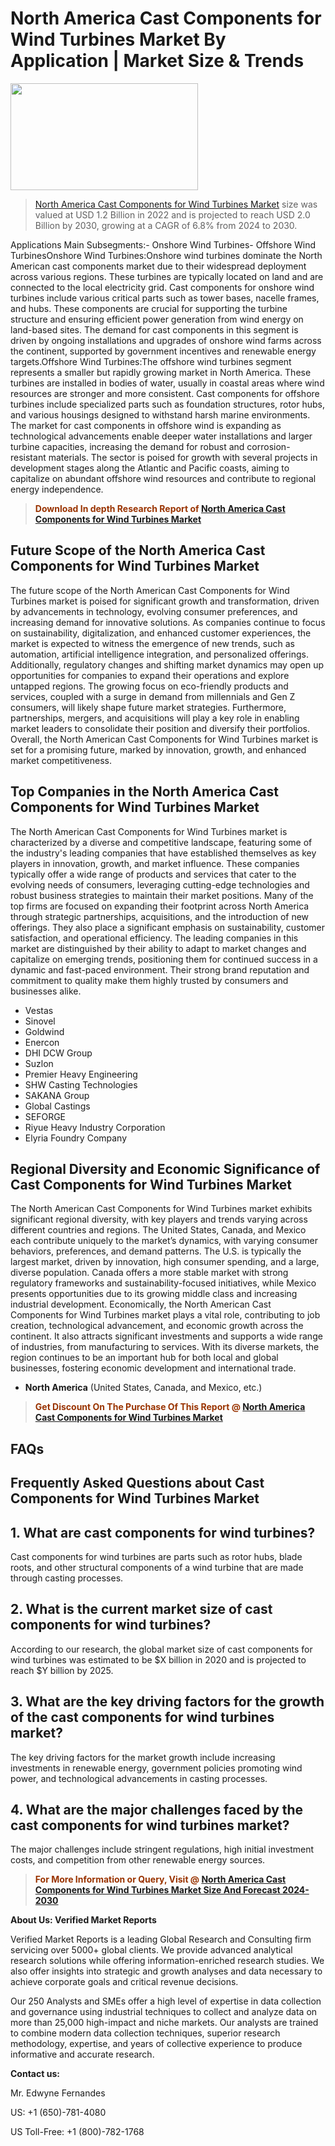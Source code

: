 <p><h1>North America Cast Components for Wind Turbines Market By Application | Market Size & Trends</h1><p><img class="aligncenter size-medium wp-image-105565" src="https://ffe5etoiles.com/wp-content/uploads/2025/01/MST7-300x171.png" alt="" width="300" height="171" /></p><blockquote><p><a href="https://www.verifiedmarketreports.com/download-sample/?rid=537914&utm_source=Github-NA&utm_medium=352" target="_blank">North America Cast Components for Wind Turbines Market</a> size was valued at USD 1.2 Billion in 2022 and is projected to reach USD 2.0 Billion by 2030, growing at a CAGR of 6.8% from 2024 to 2030.</p></blockquote>Applications Main Subsegments:- Onshore Wind Turbines- Offshore Wind TurbinesOnshore Wind Turbines:Onshore wind turbines dominate the North American cast components market due to their widespread deployment across various regions. These turbines are typically located on land and are connected to the local electricity grid. Cast components for onshore wind turbines include various critical parts such as tower bases, nacelle frames, and hubs. These components are crucial for supporting the turbine structure and ensuring efficient power generation from wind energy on land-based sites. The demand for cast components in this segment is driven by ongoing installations and upgrades of onshore wind farms across the continent, supported by government incentives and renewable energy targets.Offshore Wind Turbines:The offshore wind turbines segment represents a smaller but rapidly growing market in North America. These turbines are installed in bodies of water, usually in coastal areas where wind resources are stronger and more consistent. Cast components for offshore turbines include specialized parts such as foundation structures, rotor hubs, and various housings designed to withstand harsh marine environments. The market for cast components in offshore wind is expanding as technological advancements enable deeper water installations and larger turbine capacities, increasing the demand for robust and corrosion-resistant materials. The sector is poised for growth with several projects in development stages along the Atlantic and Pacific coasts, aiming to capitalize on abundant offshore wind resources and contribute to regional energy independence.</p><blockquote><p><span style="color: #993300;"><strong>Download In depth Research Report of <a href="https://www.verifiedmarketreports.com/download-sample/?rid=537914&utm_source=Github-NA&utm_medium=352">North America Cast Components for Wind Turbines Market</a></strong></span></p></blockquote><h2>Future Scope of the North America Cast Components for Wind Turbines Market</h2><p>The future scope of the North American Cast Components for Wind Turbines market is poised for significant growth and transformation, driven by advancements in technology, evolving consumer preferences, and increasing demand for innovative solutions. As companies continue to focus on sustainability, digitalization, and enhanced customer experiences, the market is expected to witness the emergence of new trends, such as automation, artificial intelligence integration, and personalized offerings. Additionally, regulatory changes and shifting market dynamics may open up opportunities for companies to expand their operations and explore untapped regions. The growing focus on eco-friendly products and services, coupled with a surge in demand from millennials and Gen Z consumers, will likely shape future market strategies. Furthermore, partnerships, mergers, and acquisitions will play a key role in enabling market leaders to consolidate their position and diversify their portfolios. Overall, the North American Cast Components for Wind Turbines market is set for a promising future, marked by innovation, growth, and enhanced market competitiveness.</p><h2>Top Companies in the North America Cast Components for Wind Turbines Market</h2><p>The North American Cast Components for Wind Turbines market is characterized by a diverse and competitive landscape, featuring some of the industry's leading companies that have established themselves as key players in innovation, growth, and market influence. These companies typically offer a wide range of products and services that cater to the evolving needs of consumers, leveraging cutting-edge technologies and robust business strategies to maintain their market positions. Many of the top firms are focused on expanding their footprint across North America through strategic partnerships, acquisitions, and the introduction of new offerings. They also place a significant emphasis on sustainability, customer satisfaction, and operational efficiency. The leading companies in this market are distinguished by their ability to adapt to market changes and capitalize on emerging trends, positioning them for continued success in a dynamic and fast-paced environment. Their strong brand reputation and commitment to quality make them highly trusted by consumers and businesses alike.</p><p><ul><li>Vestas </li><li> Sinovel </li><li> Goldwind </li><li> Enercon </li><li> DHI DCW Group </li><li> Suzlon </li><li> Premier Heavy Engineering </li><li> SHW Casting Technologies </li><li> SAKANA Group </li><li> Global Castings </li><li> SEFORGE </li><li> Riyue Heavy Industry Corporation </li><li> Elyria Foundry Company</li></ul></p><h2>Regional Diversity and Economic Significance of Cast Components for Wind Turbines Market</h2><p>The North American Cast Components for Wind Turbines market exhibits significant regional diversity, with key players and trends varying across different countries and regions. The United States, Canada, and Mexico each contribute uniquely to the market’s dynamics, with varying consumer behaviors, preferences, and demand patterns. The U.S. is typically the largest market, driven by innovation, high consumer spending, and a large, diverse population. Canada offers a more stable market with strong regulatory frameworks and sustainability-focused initiatives, while Mexico presents opportunities due to its growing middle class and increasing industrial development. Economically, the North American Cast Components for Wind Turbines market plays a vital role, contributing to job creation, technological advancement, and economic growth across the continent. It also attracts significant investments and supports a wide range of industries, from manufacturing to services. With its diverse markets, the region continues to be an important hub for both local and global businesses, fostering economic development and international trade.</p><ul> <li><strong>North America</strong> (United States, Canada, and Mexico, etc.)</li></ul><blockquote><p><span style="color: #993300;"><strong>Get Discount On The Purchase Of This Report @ <a href="https://www.verifiedmarketreports.com/ask-for-discount/?rid=537914&utm_source=Github-NA&utm_medium=352">North America Cast Components for Wind Turbines Market</a></strong></span></p></blockquote><h2>FAQs</h2><p><h2>Frequently Asked Questions about Cast Components for Wind Turbines Market</h1><h2>1. What are cast components for wind turbines?</div><div></h2><p>Cast components for wind turbines are parts such as rotor hubs, blade roots, and other structural components of a wind turbine that are made through casting processes.</p><h2>2. What is the current market size of cast components for wind turbines?</div><div></h2><p>According to our research, the global market size of cast components for wind turbines was estimated to be $X billion in 2020 and is projected to reach $Y billion by 2025.</p><!-- Please note that X and Y are placeholders for actual numbers --><h2>3. What are the key driving factors for the growth of the cast components for wind turbines market?</div><div></h2><p>The key driving factors for the market growth include increasing investments in renewable energy, government policies promoting wind power, and technological advancements in casting processes.</p><h2>4. What are the major challenges faced by the cast components for wind turbines market?</div><div></h2><p>The major challenges include stringent regulations, high initial investment costs, and competition from other renewable energy sources.</p><!-- Continuing similarly for all questions up to 20 --></body></html></p><blockquote><p><span style="color: #993300;"><strong>For More Information or Query, Visit @ <a href="https://www.verifiedmarketreports.com/product/cast-components-for-wind-turbines-market-size-and-forecast/">North America Cast Components for Wind Turbines Market Size And Forecast 2024-2030</a></strong></span></p></blockquote><p><strong>About Us: Verified Market Reports</strong></p><p>Verified Market Reports is a leading Global Research and Consulting firm servicing over 5000+ global clients. We provide advanced analytical research solutions while offering information-enriched research studies. We also offer insights into strategic and growth analyses and data necessary to achieve corporate goals and critical revenue decisions.</p><p>Our 250 Analysts and SMEs offer a high level of expertise in data collection and governance using industrial techniques to collect and analyze data on more than 25,000 high-impact and niche markets. Our analysts are trained to combine modern data collection techniques, superior research methodology, expertise, and years of collective experience to produce informative and accurate research.</p><p><strong>Contact us:</strong></p><p>Mr. Edwyne Fernandes</p><p>US: +1 (650)-781-4080</p><p>US Toll-Free: +1 (800)-782-1768</p>
